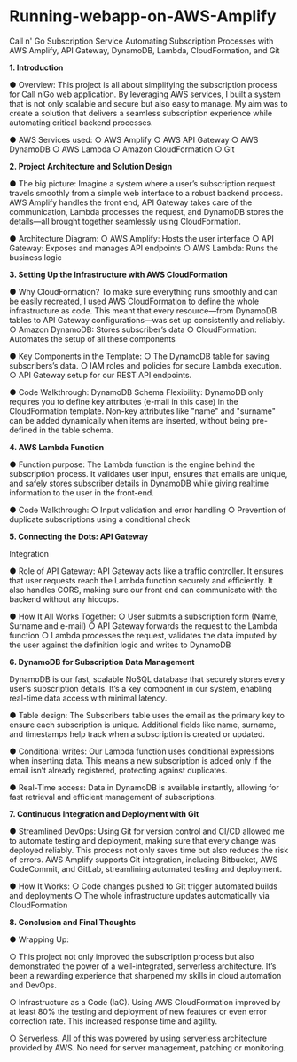 # Running-webapp-on-AWS-Amplify
Call n' Go Subscription
Service
Automating Subscription Processes with AWS Amplify, API
Gateway, DynamoDB, Lambda, CloudFormation, and Git


**1. Introduction**

● Overview:
This project is all about simplifying the subscription process for Call n’Go web application. By leveraging AWS services, I built a system that is not only scalable and secure but also easy to manage. My aim was to create a solution that delivers a seamless subscription experience while automating critical backend processes.

● AWS Services used:
 ○ AWS Amplify
 ○ AWS API Gateway
 ○ AWS DynamoDB
 ○ AWS Lambda
 ○ Amazon CloudFormation
 ○ Git
 
**2. Project Architecture and Solution Design**

● The big picture:
Imagine a system where a user’s subscription request travels smoothly from a simple web interface to a robust backend process. AWS Amplify handles the front end, API Gateway takes care of the communication, Lambda processes the request, and DynamoDB stores the details—all brought together seamlessly using CloudFormation.

● Architecture Diagram:
○ AWS Amplify: Hosts the user interface
○ API Gateway: Exposes and manages API endpoints
○ AWS Lambda: Runs the business logic

**3. Setting Up the Infrastructure with AWS CloudFormation**

● Why CloudFormation?
To make sure everything runs smoothly and can be easily recreated, I used AWS CloudFormation to define the whole infrastructure as code. This meant that every resource—from DynamoDB tables to API Gateway configurations—was set up consistently and reliably. 
 ○ Amazon DynamoDB: Stores subscriber’s data
 ○ CloudFormation: Automates the setup of all these components


● Key Components in the Template:
 ○ The DynamoDB table for saving subscribers’s data.
 ○ IAM roles and policies for secure Lambda execution.
 ○ API Gateway setup for our REST API endpoints.

● Code Walkthrough:
DynamoDB Schema Flexibility: DynamoDB only requires you to define key attributes (e-mail in this case) in the CloudFormation template. Non-key attributes like "name" and "surname" can be added dynamically when items are inserted, without being pre-defined in the table schema.

**4. AWS Lambda Function**

● Function purpose:
The Lambda function is the engine behind the subscription process. It validates user input, ensures that emails are unique, and safely stores subscriber details in DynamoDB while giving realtime information to the user in the front-end.

● Code Walkthrough:
 ○ Input validation and error handling
 ○ Prevention of duplicate subscriptions using a conditional check

**5. Connecting the Dots: API Gateway**

Integration

● Role of API Gateway:
API Gateway acts like a traffic controller. It ensures that user requests reach the Lambda function securely and efficiently. It also handles CORS, making sure our front end can communicate with the backend without any hiccups.

● How It All Works Together:
 ○ User submits a subscription form (Name, Surname and e-mail)
 ○ API Gateway forwards the request to the Lambda function
 ○ Lambda processes the request, validates the data imputed by the user against the definition logic and writes to DynamoDB

**6. DynamoDB for Subscription Data Management**

DynamoDB is our fast, scalable NoSQL database that securely stores every user’s subscription details. It’s a key component in our system, enabling real-time data access with minimal latency.

● Table design:
The Subscribers table uses the email as the primary key to ensure each subscription is unique. Additional fields like name, surname, and timestamps help track when a subscription is created or updated. 

● Conditional writes:
Our Lambda function uses conditional expressions when inserting data. This means a new subscription is added only if the email isn’t already registered, protecting against duplicates. 

● Real-Time access:
Data in DynamoDB is available instantly, allowing for fast retrieval and efficient management of subscriptions.

**7. Continuous Integration and Deployment with Git**

● Streamlined DevOps:
Using Git for version control and CI/CD allowed me to automate testing and deployment, making sure that every change was deployed reliably. This process not only saves time but also reduces the risk of errors. AWS Amplify supports Git integration, including Bitbucket, AWS CodeCommit, and GitLab, streamlining automated testing and deployment.

● How It Works:
 ○ Code changes pushed to Git trigger automated builds and deployments
 ○ The whole infrastructure updates automatically via CloudFormation

**8. Conclusion and Final Thoughts**

● Wrapping Up:

 ○ This project not only improved the subscription process but also demonstrated the power of a well-integrated, serverless architecture. It’s been a rewarding experience that sharpened my skills in cloud automation and DevOps.
 
 ○ Infrastructure as a Code (IaC). Using AWS CloudFormation improved by at least 80% the testing and deployment of new features or even error correction rate. This increased response time and agility.
 
 ○ Serverless. All of this was powered by using serverless architecture provided by AWS. No need for server management, patching or monitoring.
